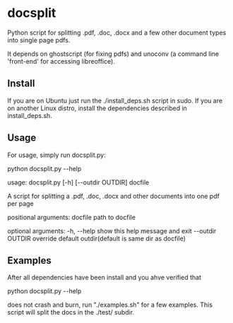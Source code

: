 docsplit
========

Python script for splitting .pdf, .doc, .docx and a few other document types into single page pdfs.

It depends on ghostscript (for fixing pdfs) and unoconv (a command line 'front-end' for accessing libreoffice). 

Install
-------

If you are on Ubuntu just run the ./install_deps.sh script in sudo. If you are on another Linux distro, install the dependencies described in install_deps.sh.


Usage
-----

For usage, simply run docsplit.py:

python docsplit.py --help

usage: docsplit.py [-h] [--outdir OUTDIR] docfile

A script for splitting a .pdf, .doc, .docx and other documents into one pdf
per page

positional arguments:
  docfile          path to docfile

optional arguments:
  -h, --help       show this help message and exit
  --outdir OUTDIR  override default outdir(default is same dir as docfile)

Examples
--------

After all dependencies have been install and you ahve verified that

python docsplit.py --help

does not crash and burn, run "./examples.sh" for a few examples. This script
will split the docs in the ./test/ subdir. 
